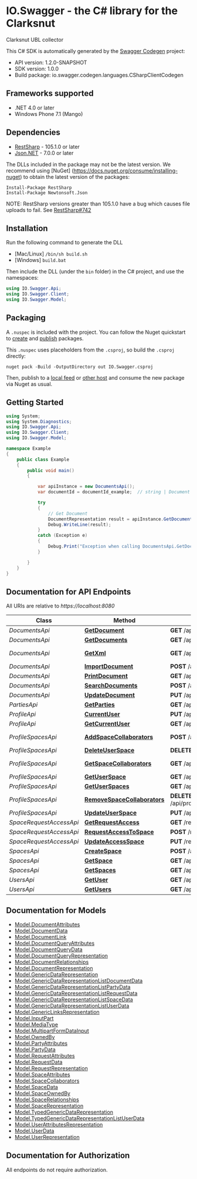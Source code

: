 # IO.Swagger - the C# library for the Clarksnut

Clarksnut UBL collector

This C# SDK is automatically generated by the [Swagger Codegen](https://github.com/swagger-api/swagger-codegen) project:

- API version: 1.2.0-SNAPSHOT
- SDK version: 1.0.0
- Build package: io.swagger.codegen.languages.CSharpClientCodegen

<a name="frameworks-supported"></a>
## Frameworks supported
- .NET 4.0 or later
- Windows Phone 7.1 (Mango)

<a name="dependencies"></a>
## Dependencies
- [RestSharp](https://www.nuget.org/packages/RestSharp) - 105.1.0 or later
- [Json.NET](https://www.nuget.org/packages/Newtonsoft.Json/) - 7.0.0 or later

The DLLs included in the package may not be the latest version. We recommend using [NuGet] (https://docs.nuget.org/consume/installing-nuget) to obtain the latest version of the packages:
```
Install-Package RestSharp
Install-Package Newtonsoft.Json
```

NOTE: RestSharp versions greater than 105.1.0 have a bug which causes file uploads to fail. See [RestSharp#742](https://github.com/restsharp/RestSharp/issues/742)

<a name="installation"></a>
## Installation
Run the following command to generate the DLL
- [Mac/Linux] `/bin/sh build.sh`
- [Windows] `build.bat`

Then include the DLL (under the `bin` folder) in the C# project, and use the namespaces:
```csharp
using IO.Swagger.Api;
using IO.Swagger.Client;
using IO.Swagger.Model;
```
<a name="packaging"></a>
## Packaging

A `.nuspec` is included with the project. You can follow the Nuget quickstart to [create](https://docs.microsoft.com/en-us/nuget/quickstart/create-and-publish-a-package#create-the-package) and [publish](https://docs.microsoft.com/en-us/nuget/quickstart/create-and-publish-a-package#publish-the-package) packages.

This `.nuspec` uses placeholders from the `.csproj`, so build the `.csproj` directly:

```
nuget pack -Build -OutputDirectory out IO.Swagger.csproj
```

Then, publish to a [local feed](https://docs.microsoft.com/en-us/nuget/hosting-packages/local-feeds) or [other host](https://docs.microsoft.com/en-us/nuget/hosting-packages/overview) and consume the new package via Nuget as usual.

<a name="getting-started"></a>
## Getting Started

```csharp
using System;
using System.Diagnostics;
using IO.Swagger.Api;
using IO.Swagger.Client;
using IO.Swagger.Model;

namespace Example
{
    public class Example
    {
        public void main()
        {

            var apiInstance = new DocumentsApi();
            var documentId = documentId_example;  // string | Document Id

            try
            {
                // Get Document
                DocumentRepresentation result = apiInstance.GetDocument(documentId);
                Debug.WriteLine(result);
            }
            catch (Exception e)
            {
                Debug.Print("Exception when calling DocumentsApi.GetDocument: " + e.Message );
            }

        }
    }
}
```

<a name="documentation-for-api-endpoints"></a>
## Documentation for API Endpoints

All URIs are relative to *https://localhost:8080*

Class | Method | HTTP request | Description
------------ | ------------- | ------------- | -------------
*DocumentsApi* | [**GetDocument**](docs/DocumentsApi.md#getdocument) | **GET** /api/documents/{documentId} | Get Document
*DocumentsApi* | [**GetDocuments**](docs/DocumentsApi.md#getdocuments) | **GET** /api/documents | Get Documents
*DocumentsApi* | [**GetXml**](docs/DocumentsApi.md#getxml) | **GET** /api/documents/{documentId}/download | Download Document
*DocumentsApi* | [**ImportDocument**](docs/DocumentsApi.md#importdocument) | **POST** /api/documents | Import Document
*DocumentsApi* | [**PrintDocument**](docs/DocumentsApi.md#printdocument) | **GET** /api/documents/{documentId}/print | Print Document
*DocumentsApi* | [**SearchDocuments**](docs/DocumentsApi.md#searchdocuments) | **POST** /api/documents/search | Search Document
*DocumentsApi* | [**UpdateDocument**](docs/DocumentsApi.md#updatedocument) | **PUT** /api/documents/{documentId} | Update Document
*PartiesApi* | [**GetParties**](docs/PartiesApi.md#getparties) | **GET** /api/parties | Get parties
*ProfileApi* | [**CurrentUser**](docs/ProfileApi.md#currentuser) | **PUT** /api/profile | Update User Profile
*ProfileApi* | [**GetCurrentUser**](docs/ProfileApi.md#getcurrentuser) | **GET** /api/profile | Return User Profile
*ProfileSpacesApi* | [**AddSpaceCollaborators**](docs/ProfileSpacesApi.md#addspacecollaborators) | **POST** /api/profile/spaces/{spaceId}/collaborators | Add Space SpaceCollaborators
*ProfileSpacesApi* | [**DeleteUserSpace**](docs/ProfileSpacesApi.md#deleteuserspace) | **DELETE** /api/profile/spaces/{spaceId} | Delete space
*ProfileSpacesApi* | [**GetSpaceCollaborators**](docs/ProfileSpacesApi.md#getspacecollaborators) | **GET** /api/profile/spaces/{spaceId}/collaborators | Get Space SpaceCollaborators
*ProfileSpacesApi* | [**GetUserSpace**](docs/ProfileSpacesApi.md#getuserspace) | **GET** /api/profile/spaces/{spaceId} | Get Space
*ProfileSpacesApi* | [**GetUserSpaces**](docs/ProfileSpacesApi.md#getuserspaces) | **GET** /api/profile/spaces | Get Spaces of user
*ProfileSpacesApi* | [**RemoveSpaceCollaborators**](docs/ProfileSpacesApi.md#removespacecollaborators) | **DELETE** /api/profile/spaces/{spaceId}/collaborators/{userId} | Remove Space SpaceCollaborators
*ProfileSpacesApi* | [**UpdateUserSpace**](docs/ProfileSpacesApi.md#updateuserspace) | **PUT** /api/profile/spaces/{spaceId} | Update space
*SpaceRequestAccessApi* | [**GetRequestAccess**](docs/SpaceRequestAccessApi.md#getrequestaccess) | **GET** /request-access | 
*SpaceRequestAccessApi* | [**RequestAccessToSpace**](docs/SpaceRequestAccessApi.md#requestaccesstospace) | **POST** /request-access | 
*SpaceRequestAccessApi* | [**UpdateAccessSpace**](docs/SpaceRequestAccessApi.md#updateaccessspace) | **PUT** /request-access/{requestId} | 
*SpacesApi* | [**CreateSpace**](docs/SpacesApi.md#createspace) | **POST** /api/spaces | Create Space
*SpacesApi* | [**GetSpace**](docs/SpacesApi.md#getspace) | **GET** /api/spaces/{spaceId} | Get Space
*SpacesApi* | [**GetSpaces**](docs/SpacesApi.md#getspaces) | **GET** /api/spaces | Get Spaces
*UsersApi* | [**GetUser**](docs/UsersApi.md#getuser) | **GET** /api/users/{userId} | Get User
*UsersApi* | [**GetUsers**](docs/UsersApi.md#getusers) | **GET** /api/users | Get Users


<a name="documentation-for-models"></a>
## Documentation for Models

 - [Model.DocumentAttributes](docs/DocumentAttributes.md)
 - [Model.DocumentData](docs/DocumentData.md)
 - [Model.DocumentLink](docs/DocumentLink.md)
 - [Model.DocumentQueryAttributes](docs/DocumentQueryAttributes.md)
 - [Model.DocumentQueryData](docs/DocumentQueryData.md)
 - [Model.DocumentQueryRepresentation](docs/DocumentQueryRepresentation.md)
 - [Model.DocumentRelationships](docs/DocumentRelationships.md)
 - [Model.DocumentRepresentation](docs/DocumentRepresentation.md)
 - [Model.GenericDataRepresentation](docs/GenericDataRepresentation.md)
 - [Model.GenericDataRepresentationListDocumentData](docs/GenericDataRepresentationListDocumentData.md)
 - [Model.GenericDataRepresentationListPartyData](docs/GenericDataRepresentationListPartyData.md)
 - [Model.GenericDataRepresentationListRequestData](docs/GenericDataRepresentationListRequestData.md)
 - [Model.GenericDataRepresentationListSpaceData](docs/GenericDataRepresentationListSpaceData.md)
 - [Model.GenericDataRepresentationListUserData](docs/GenericDataRepresentationListUserData.md)
 - [Model.GenericLinksRepresentation](docs/GenericLinksRepresentation.md)
 - [Model.InputPart](docs/InputPart.md)
 - [Model.MediaType](docs/MediaType.md)
 - [Model.MultipartFormDataInput](docs/MultipartFormDataInput.md)
 - [Model.OwnedBy](docs/OwnedBy.md)
 - [Model.PartyAttributes](docs/PartyAttributes.md)
 - [Model.PartyData](docs/PartyData.md)
 - [Model.RequestAttributes](docs/RequestAttributes.md)
 - [Model.RequestData](docs/RequestData.md)
 - [Model.RequestRepresentation](docs/RequestRepresentation.md)
 - [Model.SpaceAttributes](docs/SpaceAttributes.md)
 - [Model.SpaceCollaborators](docs/SpaceCollaborators.md)
 - [Model.SpaceData](docs/SpaceData.md)
 - [Model.SpaceOwnedBy](docs/SpaceOwnedBy.md)
 - [Model.SpaceRelationships](docs/SpaceRelationships.md)
 - [Model.SpaceRepresentation](docs/SpaceRepresentation.md)
 - [Model.TypedGenericDataRepresentation](docs/TypedGenericDataRepresentation.md)
 - [Model.TypedGenericDataRepresentationListUserData](docs/TypedGenericDataRepresentationListUserData.md)
 - [Model.UserAttributesRepresentation](docs/UserAttributesRepresentation.md)
 - [Model.UserData](docs/UserData.md)
 - [Model.UserRepresentation](docs/UserRepresentation.md)


<a name="documentation-for-authorization"></a>
## Documentation for Authorization

All endpoints do not require authorization.
